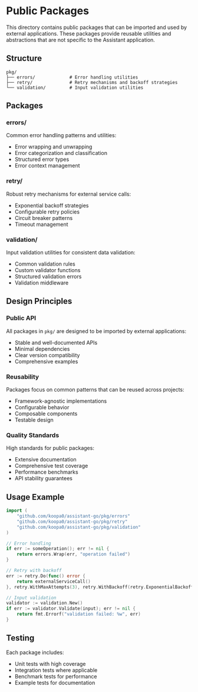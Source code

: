 # Public Packages

This directory contains public packages that can be imported and used by external applications. These packages provide reusable utilities and abstractions that are not specific to the Assistant application.

## Structure

```
pkg/
├── errors/             # Error handling utilities
├── retry/              # Retry mechanisms and backoff strategies
└── validation/         # Input validation utilities
```

## Packages

### errors/
Common error handling patterns and utilities:
- Error wrapping and unwrapping
- Error categorization and classification
- Structured error types
- Error context management

### retry/
Robust retry mechanisms for external service calls:
- Exponential backoff strategies
- Configurable retry policies
- Circuit breaker patterns
- Timeout management

### validation/
Input validation utilities for consistent data validation:
- Common validation rules
- Custom validator functions
- Structured validation errors
- Validation middleware

## Design Principles

### Public API
All packages in `pkg/` are designed to be imported by external applications:
- Stable and well-documented APIs
- Minimal dependencies
- Clear version compatibility
- Comprehensive examples

### Reusability
Packages focus on common patterns that can be reused across projects:
- Framework-agnostic implementations
- Configurable behavior
- Composable components
- Testable design

### Quality Standards
High standards for public packages:
- Extensive documentation
- Comprehensive test coverage
- Performance benchmarks
- API stability guarantees

## Usage Example

```go
import (
    "github.com/koopa0/assistant-go/pkg/errors"
    "github.com/koopa0/assistant-go/pkg/retry"
    "github.com/koopa0/assistant-go/pkg/validation"
)

// Error handling
if err := someOperation(); err != nil {
    return errors.Wrap(err, "operation failed")
}

// Retry with backoff
err := retry.Do(func() error {
    return externalServiceCall()
}, retry.WithMaxAttempts(3), retry.WithBackoff(retry.ExponentialBackoff))

// Input validation
validator := validation.New()
if err := validator.Validate(input); err != nil {
    return fmt.Errorf("validation failed: %w", err)
}
```

## Testing

Each package includes:
- Unit tests with high coverage
- Integration tests where applicable
- Benchmark tests for performance
- Example tests for documentation